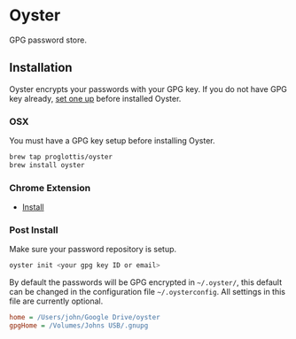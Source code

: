 Oyster
======

GPG password store.

## Installation

Oyster encrypts your passwords with your GPG key. If you do not have GPG key already, [set one up](https://www.gnupg.org/gph/en/manual.html#AEN26) before installed Oyster.

### OSX

You must have a GPG key setup before installing Oyster.

```bash
brew tap proglottis/oyster
brew install oyster
```

### Chrome Extension

* [Install](https://chrome.google.com/webstore/detail/knchgkoimfkgfopjfehdkcchmbmkmfgi)

### Post Install

Make sure your password repository is setup.

```bash
oyster init <your gpg key ID or email>
```

By default the passwords will be GPG encrypted in `~/.oyster/`, this default can be changed in the configuration file `~/.oysterconfig`. All settings in this file are currently optional.

```ini
home = /Users/john/Google Drive/oyster
gpgHome = /Volumes/Johns USB/.gnupg
```
